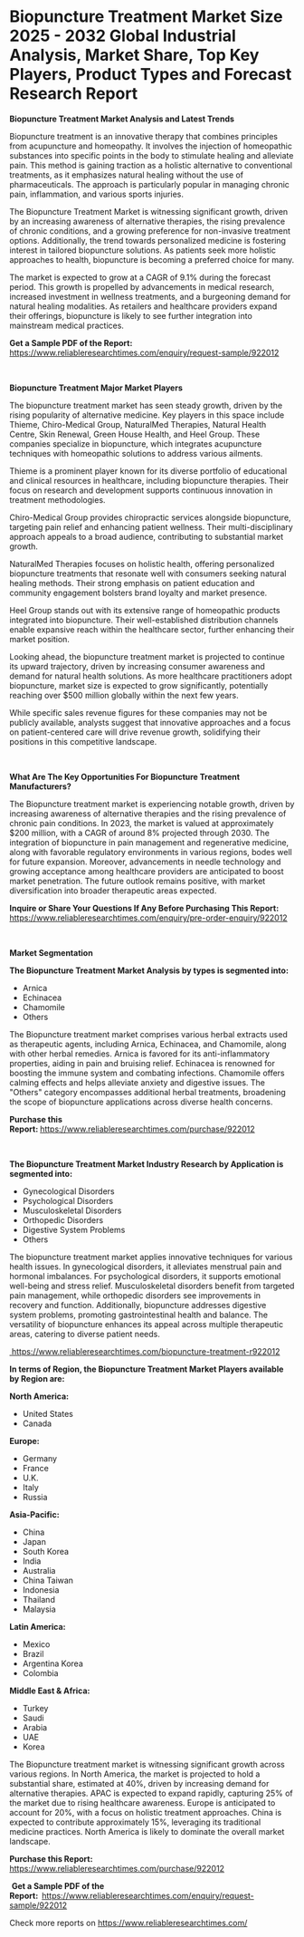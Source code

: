 <p><h1>Biopuncture Treatment Market Size 2025 - 2032 Global Industrial Analysis, Market Share, Top Key Players, Product Types and Forecast Research Report</h1></p><p><strong>Biopuncture Treatment Market Analysis and Latest Trends</strong></p>
<p><p>Biopuncture treatment is an innovative therapy that combines principles from acupuncture and homeopathy. It involves the injection of homeopathic substances into specific points in the body to stimulate healing and alleviate pain. This method is gaining traction as a holistic alternative to conventional treatments, as it emphasizes natural healing without the use of pharmaceuticals. The approach is particularly popular in managing chronic pain, inflammation, and various sports injuries.</p><p>The Biopuncture Treatment Market is witnessing significant growth, driven by an increasing awareness of alternative therapies, the rising prevalence of chronic conditions, and a growing preference for non-invasive treatment options. Additionally, the trend towards personalized medicine is fostering interest in tailored biopuncture solutions. As patients seek more holistic approaches to health, biopuncture is becoming a preferred choice for many.</p><p>The market is expected to grow at a CAGR of 9.1% during the forecast period. This growth is propelled by advancements in medical research, increased investment in wellness treatments, and a burgeoning demand for natural healing modalities. As retailers and healthcare providers expand their offerings, biopuncture is likely to see further integration into mainstream medical practices.</p></p>
<p><strong>Get a Sample PDF of the Report:&nbsp;</strong> <a href="https://www.reliableresearchtimes.com/enquiry/request-sample/922012?utm_campaign=2263&utm_medium=2&utm_source=Github&utm_content=ia&utm_term=07032025&utm_id=biopuncture-treatment">https://www.reliableresearchtimes.com/enquiry/request-sample/922012</a></p>
<p>&nbsp;</p>
<p><strong>Biopuncture Treatment Major Market Players</strong></p>
<p><p>The biopuncture treatment market has seen steady growth, driven by the rising popularity of alternative medicine. Key players in this space include Thieme, Chiro-Medical Group, NaturalMed Therapies, Natural Health Centre, Skin Renewal, Green House Health, and Heel Group. These companies specialize in biopuncture, which integrates acupuncture techniques with homeopathic solutions to address various ailments.</p><p>Thieme is a prominent player known for its diverse portfolio of educational and clinical resources in healthcare, including biopuncture therapies. Their focus on research and development supports continuous innovation in treatment methodologies.</p><p>Chiro-Medical Group provides chiropractic services alongside biopuncture, targeting pain relief and enhancing patient wellness. Their multi-disciplinary approach appeals to a broad audience, contributing to substantial market growth.</p><p>NaturalMed Therapies focuses on holistic health, offering personalized biopuncture treatments that resonate well with consumers seeking natural healing methods. Their strong emphasis on patient education and community engagement bolsters brand loyalty and market presence.</p><p>Heel Group stands out with its extensive range of homeopathic products integrated into biopuncture. Their well-established distribution channels enable expansive reach within the healthcare sector, further enhancing their market position.</p><p>Looking ahead, the biopuncture treatment market is projected to continue its upward trajectory, driven by increasing consumer awareness and demand for natural health solutions. As more healthcare practitioners adopt biopuncture, market size is expected to grow significantly, potentially reaching over $500 million globally within the next few years.</p><p>While specific sales revenue figures for these companies may not be publicly available, analysts suggest that innovative approaches and a focus on patient-centered care will drive revenue growth, solidifying their positions in this competitive landscape.</p></p>
<p>&nbsp;</p>
<p><strong>What Are The Key Opportunities For Biopuncture Treatment Manufacturers?</strong></p>
<p><p>The Biopuncture treatment market is experiencing notable growth, driven by increasing awareness of alternative therapies and the rising prevalence of chronic pain conditions. In 2023, the market is valued at approximately $200 million, with a CAGR of around 8% projected through 2030. The integration of biopuncture in pain management and regenerative medicine, along with favorable regulatory environments in various regions, bodes well for future expansion. Moreover, advancements in needle technology and growing acceptance among healthcare providers are anticipated to boost market penetration. The future outlook remains positive, with market diversification into broader therapeutic areas expected.</p></p>
<p><strong>Inquire or Share Your Questions If Any Before Purchasing This Report:</strong> <a href="https://www.reliableresearchtimes.com/enquiry/pre-order-enquiry/922012?utm_campaign=2263&utm_medium=2&utm_source=Github&utm_content=ia&utm_term=07032025&utm_id=biopuncture-treatment">https://www.reliableresearchtimes.com/enquiry/pre-order-enquiry/922012</a></p>
<p>&nbsp;</p>
<p><strong>Market Segmentation</strong></p>
<p><strong>The Biopuncture Treatment Market Analysis by types is segmented into:</strong></p>
<p><ul><li>Arnica</li><li>Echinacea</li><li>Chamomile</li><li>Others</li></ul></p>
<p><p>The Biopuncture treatment market comprises various herbal extracts used as therapeutic agents, including Arnica, Echinacea, and Chamomile, along with other herbal remedies. Arnica is favored for its anti-inflammatory properties, aiding in pain and bruising relief. Echinacea is renowned for boosting the immune system and combating infections. Chamomile offers calming effects and helps alleviate anxiety and digestive issues. The "Others" category encompasses additional herbal treatments, broadening the scope of biopuncture applications across diverse health concerns.</p></p>
<p><strong>Purchase this Report:&nbsp;</strong><a href="https://www.reliableresearchtimes.com/purchase/922012?utm_campaign=2263&utm_medium=2&utm_source=Github&utm_content=ia&utm_term=07032025&utm_id=biopuncture-treatment">https://www.reliableresearchtimes.com/purchase/922012</a></p>
<p>&nbsp;</p>
<p><strong>The Biopuncture Treatment Market Industry Research by Application is segmented into:</strong></p>
<p><ul><li>Gynecological Disorders</li><li>Psychological Disorders</li><li>Musculoskeletal Disorders</li><li>Orthopedic Disorders</li><li>Digestive System Problems</li><li>Others</li></ul></p>
<p><p>The biopuncture treatment market applies innovative techniques for various health issues. In gynecological disorders, it alleviates menstrual pain and hormonal imbalances. For psychological disorders, it supports emotional well-being and stress relief. Musculoskeletal disorders benefit from targeted pain management, while orthopedic disorders see improvements in recovery and function. Additionally, biopuncture addresses digestive system problems, promoting gastrointestinal health and balance. The versatility of biopuncture enhances its appeal across multiple therapeutic areas, catering to diverse patient needs.</p></p>
<p><a href="https://www.reliableresearchtimes.com/biopuncture-treatment-r922012?utm_campaign=2263&utm_medium=2&utm_source=Github&utm_content=ia&utm_term=07032025&utm_id=biopuncture-treatment">&nbsp;https://www.reliableresearchtimes.com/biopuncture-treatment-r922012</a></p>
<p><strong>In terms of Region, the Biopuncture Treatment Market Players available by Region are:</strong></p>
<p>
    <p> <strong> North America: </strong>
        <ul>
            <li>United States</li>
            <li>Canada</li>
        </ul>
        </p> 
    <p> <strong> Europe: </strong>
        <ul>
            <li>Germany</li>
            <li>France</li>
            <li>U.K.</li>
            <li>Italy</li>
            <li>Russia</li>
        </ul>
        </p> 
    <p> <strong> Asia-Pacific: </strong>
        <ul>
            <li>China</li>
            <li>Japan</li>
            <li>South Korea</li>
            <li>India</li>
            <li>Australia</li>
            <li>China Taiwan</li>
            <li>Indonesia</li>
            <li>Thailand</li>
            <li>Malaysia</li>
        </ul>
        </p> 
    <p> <strong> Latin America: </strong>
        <ul>
            <li>Mexico</li>
            <li>Brazil</li>
            <li>Argentina Korea</li>
            <li>Colombia</li>
        </ul>
        </p> 
    <p> <strong> Middle East & Africa: </strong>
        <ul>
            <li>Turkey</li>
            <li>Saudi</li>
            <li>Arabia</li>
            <li>UAE</li>
            <li>Korea</li>
        </ul>
    </p>
    </p>
<p><p>The Biopuncture treatment market is witnessing significant growth across various regions. In North America, the market is projected to hold a substantial share, estimated at 40%, driven by increasing demand for alternative therapies. APAC is expected to expand rapidly, capturing 25% of the market due to rising healthcare awareness. Europe is anticipated to account for 20%, with a focus on holistic treatment approaches. China is expected to contribute approximately 15%, leveraging its traditional medicine practices. North America is likely to dominate the overall market landscape.</p></p>
<p><strong>Purchase this Report: </strong><a href="https://www.reliableresearchtimes.com/purchase/922012?utm_campaign=2263&utm_medium=2&utm_source=Github&utm_content=ia&utm_term=07032025&utm_id=biopuncture-treatment">https://www.reliableresearchtimes.com/purchase/922012</a></p>
<p>&nbsp;<strong>Get a Sample PDF of the Report:&nbsp;&nbsp;</strong><a href="https://www.reliableresearchtimes.com/enquiry/request-sample/922012?utm_campaign=2263&utm_medium=2&utm_source=Github&utm_content=ia&utm_term=07032025&utm_id=biopuncture-treatment">https://www.reliableresearchtimes.com/enquiry/request-sample/922012</a></p>
<p><strong></strong></p>
<p>Check more reports on <a href="https://www.reliableresearchtimes.com/?utm_campaign=2263&utm_medium=2&utm_source=Github&utm_content=ia&utm_term=07032025&utm_id=biopuncture-treatment">https://www.reliableresearchtimes.com/</a></p>